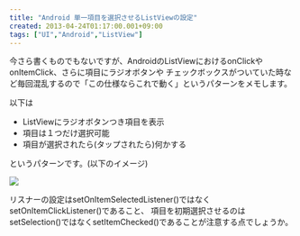 ```yaml
---
title: "Android 単一項目を選択させるListViewの設定"
created: 2013-04-24T01:17:00.001+09:00
tags: ["UI","Android","ListView"]
---
```

今さら書くものでもないですが、AndroidのListViewにおけるonClickやonItemClick、さらに項目にラジオボタンや チェックボックスがついていた時など毎回混乱するので「この仕様ならこれで動く」というパターンをメモします。

以下は

- ListViewにラジオボタンつき項目を表示
- 項目は１つだけ選択可能
- 項目が選択されたら(タップされたら)何かする

というパターンです。(以下のイメージ)

[![](http://2.bp.blogspot.com/-TK99ULK0m1E/UXax3LS9i-I/AAAAAAAAK_Y/fHy-_ueaS8I/s200/device-2013-04-24-010451_edited.png)](http://2.bp.blogspot.com/-TK99ULK0m1E/UXax3LS9i-I/AAAAAAAAK_Y/fHy-_ueaS8I/s1600/device-2013-04-24-010451_edited.png)

リスナーの設定はsetOnItemSelectedListener()ではなくsetOnItemClickListener()であること、 項目を初期選択させるのはsetSelection()ではなくsetItemChecked()であることが注意する点でしょうか。
